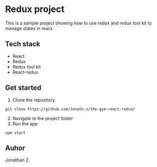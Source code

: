 # Redux project
This is a sample project showing how to use redux and redux tool kit to manage states in react.

## Tech stack

- React
- Redux
- Redux tool kit
- React-redux

## Get started

1. Clone the repository.
```shell
git clone https://github.com/Jonath-z/the-gym-react-redux/
```
2. Navigate to the project folder
3. Run the app
```shell
npm start
```

## Auhor
Jonathan Z.
